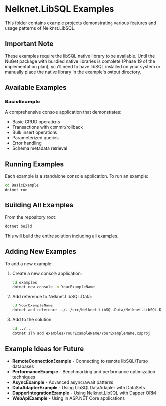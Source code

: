 # Nelknet.LibSQL Examples

This folder contains example projects demonstrating various features and usage patterns of Nelknet.LibSQL.

## Important Note

These examples require the libSQL native library to be available. Until the NuGet package with bundled native libraries is complete (Phase 19 of the implementation plan), you'll need to have libSQL installed on your system or manually place the native library in the example's output directory.

## Available Examples

### BasicExample
A comprehensive console application that demonstrates:
- Basic CRUD operations
- Transactions with commit/rollback
- Bulk insert operations
- Parameterized queries
- Error handling
- Schema metadata retrieval

## Running Examples

Each example is a standalone console application. To run an example:

```bash
cd BasicExample
dotnet run
```

## Building All Examples

From the repository root:

```bash
dotnet build
```

This will build the entire solution including all examples.

## Adding New Examples

To add a new example:

1. Create a new console application:
   ```bash
   cd examples
   dotnet new console -n YourExampleName
   ```

2. Add reference to Nelknet.LibSQL.Data:
   ```bash
   cd YourExampleName
   dotnet add reference ../../src/Nelknet.LibSQL.Data/Nelknet.LibSQL.Data.csproj
   ```

3. Add to the solution:
   ```bash
   cd ../..
   dotnet sln add examples/YourExampleName/YourExampleName.csproj
   ```

## Example Ideas for Future

- **RemoteConnectionExample** - Connecting to remote libSQL/Turso databases
- **PerformanceExample** - Benchmarking and performance optimization techniques
- **AsyncExample** - Advanced async/await patterns
- **DataAdapterExample** - Using LibSQLDataAdapter with DataSets
- **DapperIntegrationExample** - Using Nelknet.LibSQL with Dapper ORM
- **WebApiExample** - Using in ASP.NET Core applications